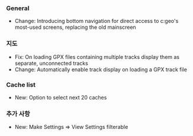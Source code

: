 ### General
- Change: Introducing bottom navigation for direct access to c:geo's most-used screens, replacing the old mainscreen

### 지도
- Fix: On loading GPX files containing multiple tracks display them as separate, unconnected tracks
- Change: Automatically enable track display on loading a GPX track file

### Cache list
- New: Option to select next 20 caches

### 추가 사항
- New: Make Settings => View Settings filterable

